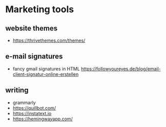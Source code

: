 # Marketing tools

## website themes
- https://thrivethemes.com/themes/

## e-mail signatures

- fancy gmail signatures in HTML https://followyoureyes.de/blog/email-client-signatur-online-erstellen


## writing

- grammarly
- https://quillbot.com/
- https://instatext.io
- https://hemingwayapp.com/
